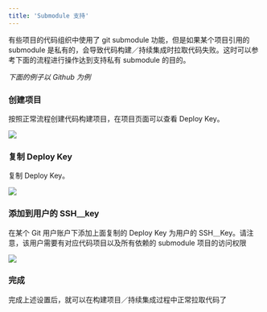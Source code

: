 ```yaml
---
title: 'Submodule 支持'
---
```


有些项目的代码组织中使用了 git submodule 功能，但是如果某个项目引用的 submodule 是私有的，会导致代码构建／持续集成时拉取代码失败。这时可以参考下面的流程进行操作达到支持私有 submodule 的目的。

_下面的例子以 Github 为例_

### 创建项目
按照正常流程创建代码构建项目，在项目页面可以查看 Deploy Key。

![](step1.png)

### 复制 Deploy Key
复制 Deploy Key。

![](step2.png)

### 添加到用户的 SSH＿key
在某个 Git 用户账户下添加上面复制的 Deploy Key 为用户的 SSH＿Key。请注意，该用户需要有对应代码项目以及所有依赖的 submodule 项目的访问权限

![](step3.png)

### 完成
完成上述设置后，就可以在构建项目／持续集成过程中正常拉取代码了

